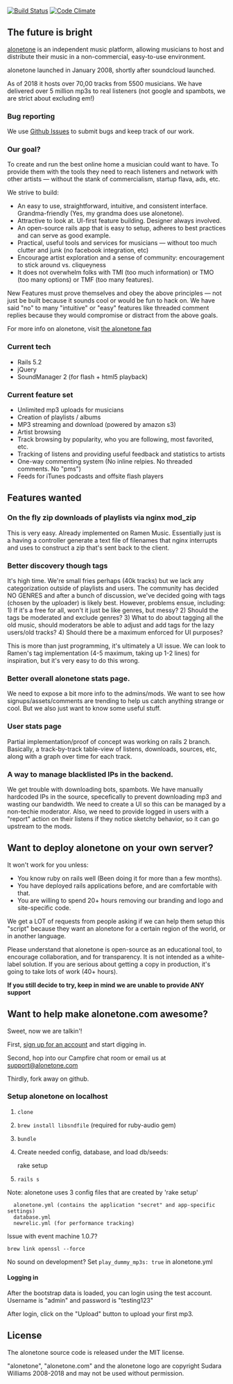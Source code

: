 [![Build Status](https://secure.travis-ci.org/sudara/alonetone.png)](http://travis-ci.org/sudara/alonetone)
[![Code Climate](https://codeclimate.com/github/sudara/alonetone.png)](https://codeclimate.com/github/sudara/alonetone)
## The future is bright

[alonetone](https://alonetone.com) is an independent music platform, allowing musicians to host and distribute their music in a non-commercial, easy-to-use environment.

alonetone launched in January 2008, shortly after soundcloud launched.

As of 2018 it hosts over 70,00 tracks from 5500 musicians. We have delivered over 5 million mp3s to real listeners (not google and spambots, we are strict about excluding em!)

### Bug reporting

We use [Github Issues](http://github.com/sudara/alonetone/issues) to submit bugs and keep track of our work.

### Our goal?

To create and run the best online home a musician could want to have. To provide them with the tools they need to reach  listeners and network with other artists — without the stank of commercialism, startup flava, ads, etc.

We strive to build:

* An easy to use, straightforward, intuitive, and consistent interface. Grandma-friendly (Yes, my grandma does use alonetone).
* Attractive to look at. UI-first feature building. Designer always involved.
* An open-source rails app that is easy to setup, adheres to best practices and can serve as good example.
* Practical, useful tools and services for musicians — without too much clutter and junk (no facebook integration, etc)
* Encourage artist exploration and a sense of community: encouragement to stick around vs. cliqueyness
* It does not overwhelm folks with TMI (too much information) or TMO (too many options) or TMF (too many features).

New Features must prove themselves and obey the above principles — not just be built because it sounds cool or would be fun to hack on. We have said "no" to many "intuitive" or "easy" features like threaded comment replies because they would compromise or distract from the above goals.

For more info on alonetone, visit [the alonetone faq](https://alonetone.com/about)

### Current tech

* Rails 5.2
* jQuery
* SoundManager 2 (for flash + html5 playback)


### Current feature set

* Unlimited mp3 uploads for musicians
* Creation of playlists / albums
* MP3 streaming and download (powered by amazon s3)
* Artist browsing
* Track browsing by popularity, who you are following, most favorited, etc.
* Tracking of listens and providing useful feedback and statistics to artists
* One-way commenting system (No inline relpies. No threaded comments. No "pms")
* Feeds for iTunes podcasts and offsite flash players

## Features wanted

### On the fly zip downloads of playlists via nginx mod\_zip
This is very easy. Already implemented on Ramen Music. Essentially just is a having a controller generate a text file of filenames that nginx interrupts and uses to construct a zip that's sent back to the client.

### Better discovery though tags
It's high time. We're small fries perhaps (40k tracks) but we lack any categorization outside of playlists and users. The community has decided NO GENRES and after a bunch of discussion, we've decided going with tags (chosen by the uploader) is likely best. However, problems ensue, including:
	1) If it's a free for all, won't it just be like genres, but messy?
	2) Should the tags  be moderated and exclude genres?
	3) What to do about tagging all the old music, should moderators be able to adjust and add tags for the lazy users/old tracks?
	4) Should there be a maximum enforced for UI purposes?

This is more than just programming, it's ultimately a UI issue. We can look to Ramen's tag implementation (4-5 maximum, taking up 1-2 lines) for inspiration, but it's very easy to do this wrong.

### Better overall alonetone stats page.
We need to expose a bit more info to the admins/mods. We want to see how signups/assets/comments are trending to help us catch anything strange or cool. But we also just want to know some useful stuff.

### User stats page
Partial implementation/proof of concept was working on rails 2 branch. Basically, a track-by-track table-view of listens, downloads, sources, etc, along with a graph over time for each track.

### A way to manage blacklisted IPs in the backend.
We get trouble with downloading bots, spambots. We have manually hardcoded IPs in the source, specefically to prevent downloading mp3 and wasting our bandwidth. We need to create a UI so this can be managed by a non-techie moderator. Also, we need to provide logged in users with a "report" action on their listens if they notice sketchy behavior, so it can go upstream to the mods.


## Want to deploy alonetone on your own server?

It won't work for you unless:

* You know ruby on rails well (Been doing it for more than a few months).
* You have deployed rails applications before, and are comfortable with that.
* You are willing to spend 20+ hours removing our branding and logo and site-specific code.

We get a LOT of requests from people asking if we can help them setup this "script" because they want an alonetone for a certain region of the world, or in another language.

Please understand that alonetone is open-source as an educational tool, to encourage collaboration, and for transparency. It is not intended as a white-label solution. If you are serious about getting a copy in production, it's going to take lots of work (40+ hours).

**If you still decide to try, keep in mind we are unable to provide ANY support**

## Want to help make alonetone.com awesome?

Sweet, now we are talkin'!

First, [sign up for an account](https://alonetone.com) and start digging in.

Second, hop into our Campfire chat room or email us at support@alonetone.com

Thirdly, fork away on github.

### Setup alonetone on localhost


1) `clone`

2) `brew install libsndfile` (required for ruby-audio gem)

3) `bundle `

4) Create needed config, database, and load db/seeds:

      rake setup

5) `rails s`


Note: alonetone uses 3 config files that are created by 'rake setup'


      alonetone.yml (contains the application "secret" and app-specific settings)
      database.yml
      newrelic.yml (for performance tracking)

Issue with event machine 1.0.7?

`brew link openssl --force`

No sound on development? Set `play_dummy_mp3s: true` in alonetone.yml

#### Logging in

After the bootstrap data is loaded, you can login using the test account. Username is "admin" and password is "testing123"

After login, click on the "Upload" button to upload your first mp3.

## License

The alonetone source code is released under the MIT license.

"alonetone", "alonetone.com" and the alonetone logo are copyright Sudara Williams 2008-2018 and may not be used without permission.
